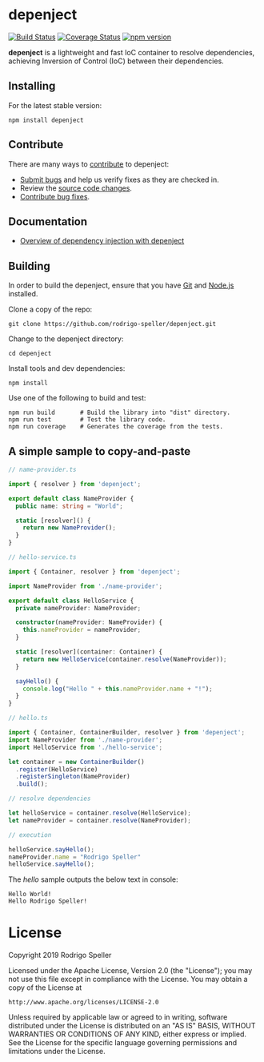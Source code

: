 # depenject

[![Build Status](https://travis-ci.org/rodrigo-speller/depenject.svg?branch=master)](https://travis-ci.org/rodrigo-speller/depenject)
[![Coverage Status](https://coveralls.io/repos/github/rodrigo-speller/depenject/badge.svg?branch=master)](https://coveralls.io/github/rodrigo-speller/depenject?branch=master)
[![npm version](https://badge.fury.io/js/depenject.svg)](https://www.npmjs.com/package/depenject)

**depenject** is a lightweight and fast IoC container to resolve dependencies, achieving Inversion of Control (IoC) between their dependencies.

## Installing

For the latest stable version:

```Shell
npm install depenject
```
## Contribute

There are many ways to [contribute](https://github.com/rodrigo-speller/depenject/blob/master/CONTRIBUTING.md) to depenject:

* [Submit bugs](https://github.com/rodrigo-speller/depenject/issues) and help us verify fixes as they are checked in.
* Review the [source code changes](https://github.com/rodrigo-speller/depenject/pulls).
* [Contribute bug fixes](https://github.com/rodrigo-speller/depenject/blob/master/CONTRIBUTING.md).
<!--
* Engage with other depenject users and developers on [StackOverflow](https://stackoverflow.com/questions/tagged/depenject).
-->
<!--
* Join the [#depenject](https://twitter.com/search?q=%23depenject) discussion on Twitter.
-->

## Documentation

*  [Overview of dependency injection with depenject](docs/OVERVIEW.md)

## Building

In order to build the depenject, ensure that you have [Git](https://git-scm.com/downloads) and [Node.js](https://nodejs.org/) installed.

Clone a copy of the repo:

```Shell
git clone https://github.com/rodrigo-speller/depenject.git
```

Change to the depenject directory:

```Shell
cd depenject
```

Install tools and dev dependencies:

```Shell
npm install
```

Use one of the following to build and test:

```
npm run build       # Build the library into "dist" directory.
npm run test        # Test the library code.
npm run coverage    # Generates the coverage from the tests.
```

## A simple sample to copy-and-paste

```typescript
// name-provider.ts

import { resolver } from 'depenject';

export default class NameProvider {
  public name: string = "World";

  static [resolver]() {
    return new NameProvider();
  }
}
```

```typescript
// hello-service.ts

import { Container, resolver } from 'depenject';

import NameProvider from './name-provider';

export default class HelloService {
  private nameProvider: NameProvider;

  constructor(nameProvider: NameProvider) {
    this.nameProvider = nameProvider;
  }

  static [resolver](container: Container) {
    return new HelloService(container.resolve(NameProvider));
  }

  sayHello() {
    console.log("Hello " + this.nameProvider.name + "!");
  }
}
```

```typescript
// hello.ts

import { Container, ContainerBuilder, resolver } from 'depenject';
import NameProvider from './name-provider';
import HelloService from './hello-service';

let container = new ContainerBuilder()
  .register(HelloService)
  .registerSingleton(NameProvider)
  .build();

// resolve dependencies

let helloService = container.resolve(HelloService);
let nameProvider = container.resolve(NameProvider);

// execution

helloService.sayHello();
nameProvider.name = "Rodrigo Speller"
helloService.sayHello();
```

The *hello* sample outputs the below text in console:

```
Hello World!
Hello Rodrigo Speller!
```

# License
Copyright 2019 Rodrigo Speller

Licensed under the Apache License, Version 2.0 (the "License");
you may not use this file except in compliance with the License.
You may obtain a copy of the License at

    http://www.apache.org/licenses/LICENSE-2.0

Unless required by applicable law or agreed to in writing, software
distributed under the License is distributed on an "AS IS" BASIS,
WITHOUT WARRANTIES OR CONDITIONS OF ANY KIND, either express or implied.
See the License for the specific language governing permissions and
limitations under the License.
